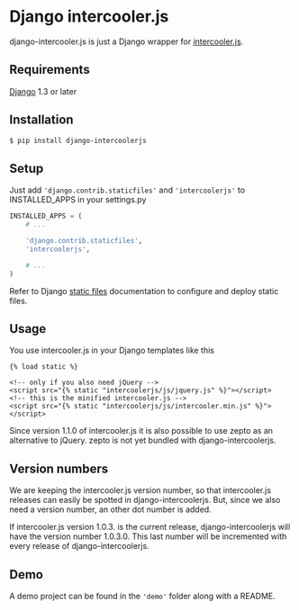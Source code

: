 Django intercooler.js
=====================

django-intercooler.js is just a Django wrapper for [intercooler.js](http://intercoolerjs.org/).

Requirements
------------

[Django](https://www.djangoproject.com/) 1.3 or later


Installation
------------

```bash
$ pip install django-intercoolerjs
```

Setup
-----

Just add `'django.contrib.staticfiles'` and `'intercoolerjs'` to INSTALLED_APPS in
your settings.py
```python
INSTALLED_APPS = (
    # ...

    'django.contrib.staticfiles',
    'intercoolerjs',

    # ...
)
```
Refer to Django [static files](https://docs.djangoproject.com/en/dev/howto/static-files/)
documentation to configure and deploy static files.


Usage
-----

You use intercooler.js in your Django templates like this
```
{% load static %}

<!-- only if you also need jQuery -->
<script src="{% static "intercoolerjs/js/jquery.js" %}"></script>
<!-- this is the minified intercooler.js -->
<script src="{% static "intercoolerjs/js/intercooler.min.js" %}"></script>
```
Since version 1.1.0 of intercooler.js it is also possible to use zepto as an alternative
to jQuery. zepto is not yet bundled with django-intercoolerjs.

Version numbers
---------------

We are keeping the intercooler.js version number, so that intercooler.js releases can
easily be spotted in django-intercoolerjs. But, since we also need a version number, an
other dot number is added.

If intercooler.js version 1.0.3. is the current release, django-intercoolerjs will have
the version number 1.0.3.0. This last number will be incremented with every release of
django-intercoolerjs.

Demo
----

A demo project can be found in the `'demo'` folder along with a
README.
